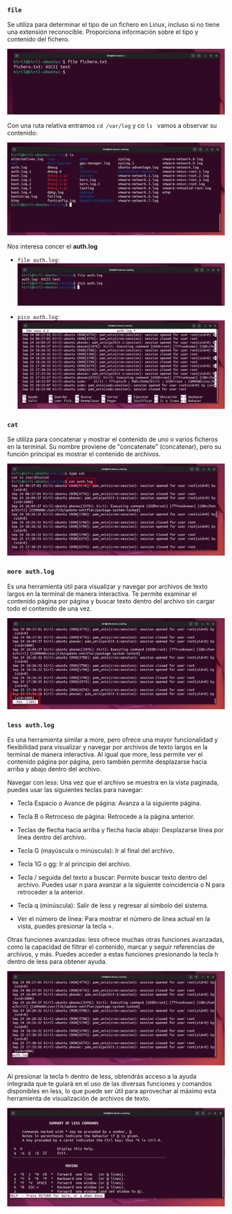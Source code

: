### `file`

Se utiliza para determinar el tipo de un fichero en Linux, incluso si no tiene una extensión reconocible. Proporciona información sobre el tipo y contenido del fichero.

![file](/img/505_file.png)


Con una ruta relativa entramos `cd /var/log` y co `ls ` vamos a observar su contenido:

![/var/log/](/img/505_var-log.png)

Nos interesa concer el **auth.log** 

 * `file auth.log`:
     ![file ](/img/505_file-auth-log.png)

 * `pico auth.log`:
    ![pico](/img/505_pico-log.png)  

### `cat`    

Se utiliza para concatenar y mostrar el contenido de uno o varios ficheros en la terminal. Su nombre proviene de "concatenate" (concatenar), pero su función principal es mostrar el contenido de archivos.

![cat](/img/505_cat-log.png)


### `more auth.log`

Es una herramienta útil para visualizar y navegar por archivos de texto largos en la terminal de manera interactiva. Te permite examinar el contenido página por página y buscar texto dentro del archivo sin cargar todo el contenido de una vez.

![more](/img/505_more.png)


### `less auth.log`

Es una herramienta similar a more, pero ofrece una mayor funcionalidad y flexibilidad para visualizar y navegar por archivos de texto largos en la terminal de manera interactiva. Al igual que more, less permite ver el contenido página por página, pero también permite desplazarse hacia arriba y abajo dentro del archivo.

Navegar con less: Una vez que el archivo se muestra en la vista paginada, puedes usar las siguientes teclas para navegar:

* Tecla Espacio o Avance de página: Avanza a la siguiente página.
* Tecla B o Retroceso de página: Retrocede a la página anterior.
* Teclas de flecha hacia arriba y flecha hacia abajo: Desplazarse línea por línea dentro del archivo.
* Tecla G (mayúscula o minúscula): Ir al final del archivo.
* Tecla 1G o gg: Ir al principio del archivo.
* Tecla / seguida del texto a buscar: Permite buscar texto dentro del archivo. Puedes usar n para avanzar a la siguiente coincidencia o N para retroceder a la anterior.
* Tecla q (minúscula): Salir de less y regresar al símbolo del sistema.

* Ver el número de línea: Para mostrar el número de línea actual en la vista, puedes presionar la tecla =.

Otras funciones avanzadas: less ofrece muchas otras funciones avanzadas, como la capacidad de filtrar el contenido, marcar y seguir referencias de archivos, y más. Puedes acceder a estas funciones presionando la tecla h dentro de less para obtener ayuda.

![les](/img/505_less.png)

Al presionar la tecla h dentro de less, obtendrás acceso a la ayuda integrada que te guiará en el uso de las diversas funciones y comandos disponibles en less, lo que puede ser útil para aprovechar al máximo esta herramienta de visualización de archivos de texto.

![les](/img/505_less-h.png)


